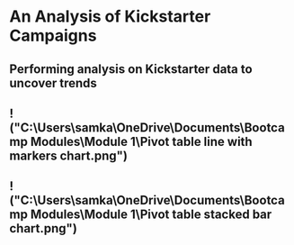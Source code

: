 # An Analysis of Kickstarter Campaigns
Performing analysis on Kickstarter data to uncover trends
---
!("C:\Users\samka\OneDrive\Documents\Bootcamp Modules\Module 1\Pivot table line with markers chart.png")
---
!("C:\Users\samka\OneDrive\Documents\Bootcamp Modules\Module 1\Pivot table stacked bar chart.png")
---
